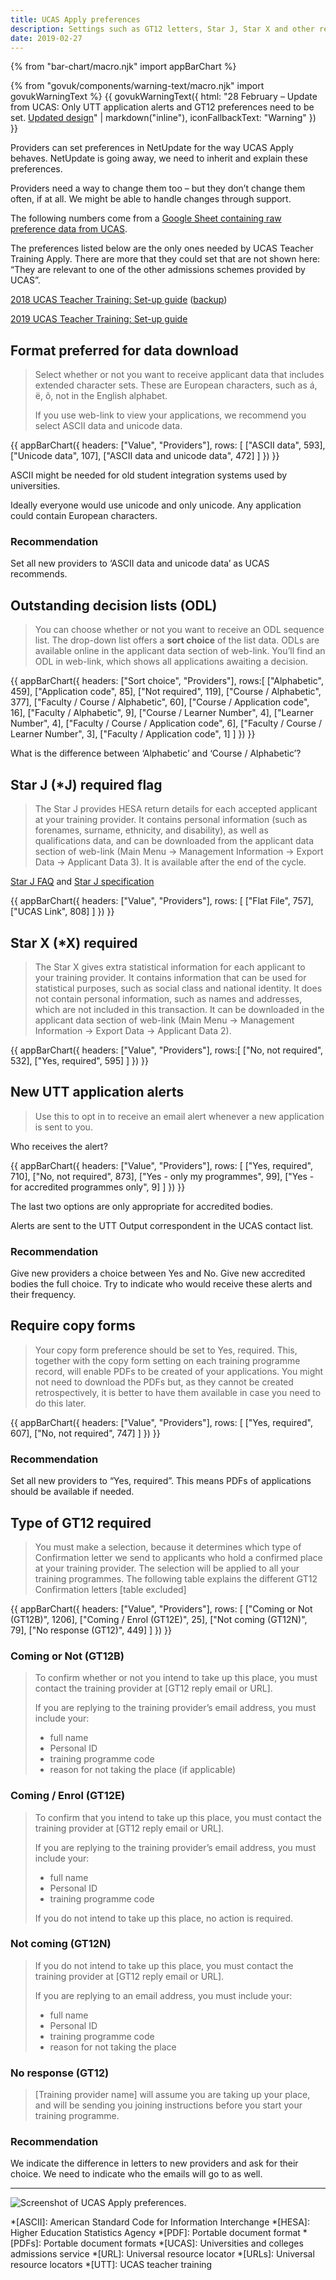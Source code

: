 ```yaml
---
title: UCAS Apply preferences
description: Settings such as GT12 letters, Star J, Star X and other requirements.
date: 2019-02-27
---
```

{% from "bar-chart/macro.njk" import appBarChart %}

{% from "govuk/components/warning-text/macro.njk" import govukWarningText %}
{{ govukWarningText({
  html: "28 February – Update from UCAS: Only UTT application alerts and GT12 preferences need to be set. [Updated design](/publish-teacher-training-courses/ucas-apply-preferences-2)" | markdown("inline"),
  iconFallbackText: "Warning"
}) }}

Providers can set preferences in NetUpdate for the way UCAS Apply behaves. NetUpdate is going away, we need to inherit and explain these preferences.

Providers need a way to change them too – but they don’t change them often, if at all. We might be able to handle changes through support.

The following numbers come from a [Google Sheet containing raw preference data from UCAS](https://docs.google.com/spreadsheets/d/11YlO-_mbXoBMdZq2rPFiu6-Api4CHHYHiza41grj94A/).

The preferences listed below are the only ones needed by UCAS Teacher Training Apply. There are more that they could set that are not shown here: “They are relevant to one of the other admissions schemes provided by UCAS”.

[2018 UCAS Teacher Training: Set-up guide](https://www.ucas.com/file/115581/download?token=mv-G6P53) ([backup](/documents/utt-set-up-guide.pdf))

[2019 UCAS Teacher Training: Set-up guide](/documents/ucas-teacher-training-set-up-guide-2019.pdf)

## Format preferred for data download

> Select whether or not you want to receive applicant data that includes extended character sets. These are European characters, such as á, ë, õ, not in the English alphabet.
>
> If you use web-link to view your applications, we recommend you select ASCII data and unicode data.

{{ appBarChart({
  headers: ["Value", "Providers"],
  rows: [
    ["ASCII data", 593],
    ["Unicode data", 107],
    ["ASCII data and unicode data", 472]
  ]
}) }}

ASCII might be needed for old student integration systems used by universities.

Ideally everyone would use unicode and only unicode. Any application could contain European characters.

### Recommendation

Set all new providers to ‘ASCII data and unicode data’ as UCAS recommends.

## Outstanding decision lists (ODL)

> You can choose whether or not you want to receive an ODL sequence list. The drop-down list offers a **sort choice** of the list data. ODLs are available online in the applicant data section of web-link. You’ll find an ODL in web-link, which shows all applications awaiting a decision.

{{ appBarChart({
  headers: ["Sort choice", "Providers"],
  rows:[
    ["Alphabetic", 459],
    ["Application code", 85],
    ["Not required", 119],
    ["Course / Alphabetic", 377],
    ["Faculty / Course / Alphabetic", 60],
    ["Course / Application code", 16],
    ["Faculty / Alphabetic", 9],
    ["Course / Learner Number", 4],
    ["Learner Number", 4],
    ["Faculty / Course / Application code", 6],
    ["Faculty / Course / Learner Number", 3],
    ["Faculty / Application code", 1]
  ]
}) }}

What is the difference between ‘Alphabetic’ and ‘Course / Alphabetic’?

## Star J (*J) required flag

> The Star J provides HESA return details for each accepted applicant at your training provider. It contains personal information (such as forenames, surname, ethnicity, and disability), as well as qualifications data, and can be downloaded from the applicant data section of web-link (Main Menu → Management Information → Export Data → Applicant Data 3). It is available after the end of the cycle.

[Star J FAQ](https://www.hesa.ac.uk/collection/c16051/starj) and [Star J specification](https://www.hesa.ac.uk/collection/c17051/starj_specification.pdf)

{{ appBarChart({
  headers: ["Value", "Providers"],
  rows: [
    ["Flat File", 757],
    ["UCAS Link", 808]
  ]
}) }}

## Star X (*X) required

> The Star X gives extra statistical information for each applicant to your training provider. It contains information that can be used for statistical purposes, such as social class and national identity. It does not contain personal information, such as names and addresses, which are not included in this transaction. It can be downloaded in the applicant data section of web-link (Main Menu → Management Information → Export Data → Applicant Data 2).

{{ appBarChart({
  headers: ["Value", "Providers"],
  rows:[
    ["No, not required", 532],
    ["Yes, required", 595]
  ]
}) }}

## New UTT application alerts

> Use this to opt in to receive an email alert whenever a new application is sent to you.

Who receives the alert?

{{ appBarChart({
  headers: ["Value", "Providers"],
  rows: [
    ["Yes, required", 710],
    ["No, not required", 873],
    ["Yes - only my programmes", 99],
    ["Yes - for accredited programmes only", 9]
  ]
}) }}

The last two options are only appropriate for accredited bodies.

Alerts are sent to the UTT Output correspondent in the UCAS contact list.

### Recommendation

Give new providers a choice between Yes and No. Give new accredited bodies the full choice. Try to indicate who would receive these alerts and their frequency.

## Require copy forms

> Your copy form preference should be set to Yes, required. This, together with the copy form setting on each training programme record, will enable PDFs to be created of your applications. You might not need to download the PDFs but, as they cannot be created retrospectively, it is better to have them available in case you need to do this later.

{{ appBarChart({
  headers: ["Value", "Providers"],
  rows: [
    ["Yes, required", 607],
    ["No, not required", 747]
  ]
}) }}

### Recommendation

Set all new providers to “Yes, required”. This means PDFs of applications should be available if needed.

## Type of GT12 required

> You must make a selection, because it determines which type of Confirmation letter we send to applicants who hold a confirmed place at your training provider. The selection will be applied to all your training programmes. The following table explains the different GT12 Confirmation letters [table excluded]

{{ appBarChart({
  headers: ["Value", "Providers"],
  rows: [
    ["Coming or Not (GT12B)", 1206],
    ["Coming / Enrol (GT12E)", 25],
    ["Not coming (GT12N)", 79],
    ["No response (GT12)", 449]
  ]
}) }}

### Coming or Not (GT12B)

> To confirm whether or not you intend to take up this place, you must contact the training provider at [GT12 reply email or URL].
>
> If you are replying to the training provider’s email address, you must include your:
>
> - full name
> - Personal ID
> - training programme code
> - reason for not taking the place (if applicable)

### Coming / Enrol (GT12E)

> To confirm that you intend to take up this place, you must contact the training provider at [GT12 reply email or URL].
>
> If you are replying to the training provider’s email address, you must include your:
>
> - full name
> - Personal ID
> - training programme code
>
> If you do not intend to take up this place, no action is required.

### Not coming (GT12N)

> If you do not intend to take up this place, you must contact the training provider at [GT12 reply email or URL].
>
> If you are replying to an email address, you must include your:
>
> - full name
> - Personal ID
> - training programme code
> - reason for not taking the place

### No response (GT12)

> [Training provider name] will assume you are taking up your place, and will be sending you joining instructions before you start your training programme.

### Recommendation

We indicate the difference in letters to new providers and ask for their choice. We need to indicate who the emails will go to as well.

* * *

![Screenshot of UCAS Apply preferences.](ucas-apply-preferences.png "UCAS Apply preferences")

*[ASCII]: American Standard Code for Information Interchange
*[HESA]: Higher Education Statistics Agency
*[PDF]: Portable document format
*[PDFs]: Portable document formats
*[UCAS]: Universities and colleges admissions service
*[URL]: Universal resource locator
*[URLs]: Universal resource locators
*[UTT]: UCAS teacher training
